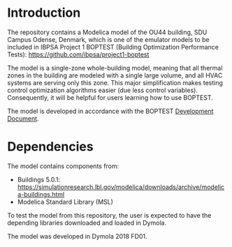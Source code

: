 # Introduction

The repository contains a Modelica model of the OU44 building, SDU Campus Odense, Denmark,
which is one of the emulator models to be included in IBPSA Project 1 BOPTEST
(Building Optimization Performance Tests): https://github.com/ibpsa/project1-boptest

The model is a single-zone whole-building model, meaning that all thermal zones in the building
are modeled with a single large volume, and all HVAC systems are serving only this zone.
This major simplification makes testing control optimization algorithms easier (due less control variables).
Consequently, it will be helpful for users learning how to use BOPTEST.

The model is developed in accordance with the BOPTEST [Development Document](https://github.com/ibpsa/project1-boptest/wiki).

# Dependencies

The model contains components from:

* Buildings 5.0.1: https://simulationresearch.lbl.gov/modelica/downloads/archive/modelica-buildings.html
* Modelica Standard Library (MSL)

To test the model from this repository, the user is expected to have the depending libraries downloaded
and loaded in Dymola.

The model was developed in Dymola 2018 FD01.


